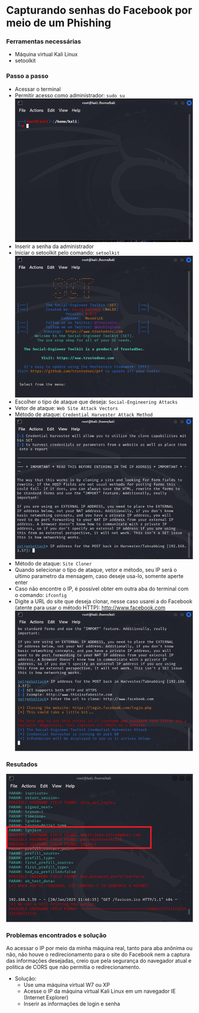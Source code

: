 # Capturando senhas do Facebook por meio de um Phishing

### Ferramentas necessárias

- Máquina virtual Kali Linux 
- setoolkit

### Passo a passo

- Acessar o terminal 
- Permitir acesso como administrador: ``` sudo su ```
  ![Admin](./images/img1.png "Admin")
- Inserir a senha da administrador
- Iniciar o setoolkit pelo comando: ``` setoolkit ```
  ![setoolkit](./images/img2.png "settoolkit")
- Escolher o tipo de ataque que deseja: ``` Social-Engineering Attacks ```
- Vetor de ataque: ``` Web Site Attack Vectors ```
- Método de ataque: ```Credential Harvester Attack Method ```
  ![Select atack](./images/img3.png "Select atack")
- Método de ataque: ``` Site Cloner ```
- Quando selecionar o tipo de ataque, vetor e método, seu IP será o ultimo parametro da mensagem, caso deseje usa-lo, somente aperte enter
- Caso não encontre o IP, é possível obter em outra aba do terminal com o comando: ``` ifconfig ```
- Digite a URL do site que deseja clonar, nesse caso usarei a do Facebook (atente para usar o método HTTP): http://www.facebook.com
  ![Select website](./images/img4.png "Select website")
### Resutados

![Result](./images/img5.png "Result")

### Problemas encontrados e solução

Ao acessar o IP por meio da minha máquina real, tanto para aba anônima ou não, não houve o redirecionamento para o site do Facebook nem a captura das informações desejadas, creio que pela segurança do navegador atual e politica de CORS que não permitia o redirecionamento.
- Solução: 
  - Use uma máquina virtual W7 ou XP
  - Acesse o IP da máquina virtual Kali Linux em um navegador IE (Internet Explorer)
  - Inserir as informações de login e senha
